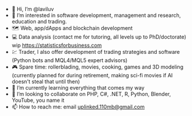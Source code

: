 - 👋 Hi, I’m @laviluv
- 👀 I’m interested in software development, management and research, education and trading.
- 🗺️ Web, app/dApps and blockchain development
- 💻 Data analysis (contact me for tutoring, all levels up to PhD/doctorate) wip https://statisticsforbusiness.com
- 💹 Trader, I also offer development of trading strategies and software (Python bots and MQL4/MQL5 expert advisors)
- 🎮 Spare time: rollerblading, movies, cooking, games and 3D modeling (currently planned for during retirement, making sci-fi movies if AI doesn't steal that until then)
- 🌱 I’m currently learning everything that comes my way
- 💞️ I’m looking to collaborate on PHP, C#, .NET, R, Python, Blender, YouTube, you name it
- 📫 How to reach me: email uplinked.110mb@gmail.com 

<!---
laviluv/laviluv is a ✨ special ✨ repository because its `README.md` (this file) appears on your GitHub profile.
You can click the Preview link to take a look at your changes.
--->
